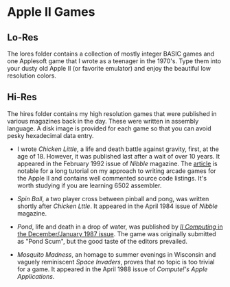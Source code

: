 # Apple II Games
## Lo-Res
The lores folder contains a collection of mostly integer BASIC games and one Applesoft game that I wrote as a teenager in the 1970's. Type them into your dusty old Apple II (or favorite emulator) and enjoy the beautiful low resolution colors.

## Hi-Res
The hires folder contains my high resolution games that were published in various magazines back in the day.  These were written in assembly language.  A disk image is provided for each game so that you can avoid pesky hexadecimal data entry. 

* I wrote _Chicken Little_, a life and death battle against gravity, first, at the age of 18. However, it was published last after a wait of over 10 years.  It appeared in the February 1992 issue of _Nibble_ magazine.  The [article](https://github.com/bikibird/AppleIIGames/blob/master/hires/chickenLittle.pdf) is notable for a long tutorial on my approach to writing arcade games for the Apple II and contains well commented source code listings.  It's worth studying if you are learning 6502 assembler. 

* _Spin Ball_, a two player cross between pinball and pong, was written shortly after _Chicken Lttle_.  It appeared in the April 1984 issue of _Nibble_ magazine.

* _Pond_, life and death in a drop of water, was published by [_II Computing_ in the December/January 1987 issue](https://archive.org/details/II_Computing_Vol_2_No_2_Dec_86_Jan_87/mode/2up).  The game was originally submitted as "Pond Scum", but the good taste of the editors prevailed.

* _Mosquito Madness_, an homage to summer evenings in Wisconsin and vaguely reminiscent _Space Invaders_, proves that no topic is too trivial for a game.  It appeared in the April 1988 issue of _Compute!'s Apple Applications_.  

